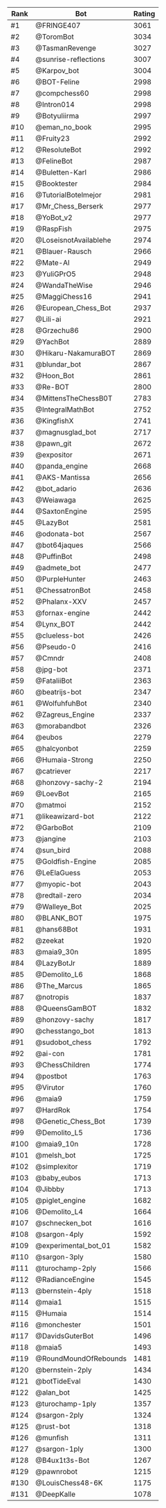 Rank|Bot|Rating
---|---|---
#1|@FRINGE407|3061
#2|@ToromBot|3034
#3|@TasmanRevenge|3027
#4|@sunrise-reflections|3007
#5|@Karpov_bot|3004
#6|@BOT-Feline|2998
#7|@compchess60|2998
#8|@Intron014|2998
#9|@Botyuliirma|2997
#10|@eman_no_book|2995
#11|@Fruity23|2992
#12|@ResoluteBot|2992
#13|@FelineBot|2987
#14|@Buletten-Karl|2986
#15|@Booktester|2984
#16|@TutorialBotelmejor|2981
#17|@Mr_Chess_Berserk|2977
#18|@YoBot_v2|2977
#19|@RaspFish|2975
#20|@LoseisnotAvailablehe|2974
#21|@Blauer-Rausch|2966
#22|@Mate-AI|2949
#23|@YuliGPrO5|2948
#24|@WandaTheWise|2946
#25|@MaggiChess16|2941
#26|@European_Chess_Bot|2937
#27|@Lili-ai|2921
#28|@Grzechu86|2900
#29|@YachBot|2889
#30|@Hikaru-NakamuraBOT|2869
#31|@blundar_bot|2867
#32|@Hoon_Bot|2861
#33|@Re-BOT|2800
#34|@MittensTheChessB0T|2783
#35|@IntegralMathBot|2752
#36|@KingfishX|2741
#37|@magnusglad_bot|2717
#38|@pawn_git|2672
#39|@expositor|2671
#40|@panda_engine|2668
#41|@AKS-Mantissa|2656
#42|@bot_adario|2636
#43|@Weiawaga|2625
#44|@SaxtonEngine|2595
#45|@LazyBot|2581
#46|@odonata-bot|2567
#47|@bot64jaques|2566
#48|@PuffinBot|2498
#49|@admete_bot|2477
#50|@PurpleHunter|2463
#51|@ChessatronBot|2458
#52|@Phalanx-XXV|2457
#53|@fornax-engine|2442
#54|@Lynx_BOT|2442
#55|@clueless-bot|2426
#56|@Pseudo-0|2416
#57|@Cmndr|2408
#58|@jpg-bot|2371
#59|@FataliiBot|2363
#60|@beatrijs-bot|2347
#61|@WolfuhfuhBot|2340
#62|@Zagreus_Engine|2337
#63|@morabandbot|2326
#64|@eubos|2279
#65|@halcyonbot|2259
#66|@Humaia-Strong|2250
#67|@catriever|2217
#68|@honzovy-sachy-2|2194
#69|@LoevBot|2165
#70|@matmoi|2152
#71|@likeawizard-bot|2122
#72|@GarboBot|2109
#73|@jangine|2103
#74|@sun_bird|2088
#75|@Goldfish-Engine|2085
#76|@LeElaGuess|2053
#77|@myopic-bot|2043
#78|@redtail-zero|2034
#79|@Walleye_Bot|2025
#80|@BLANK_BOT|1975
#81|@hans68Bot|1931
#82|@zeekat|1920
#83|@maia9_30n|1895
#84|@LazyBotJr|1889
#85|@Demolito_L6|1868
#86|@The_Marcus|1865
#87|@notropis|1837
#88|@QueensGamBOT|1832
#89|@honzovy-sachy|1817
#90|@chesstango_bot|1813
#91|@sudobot_chess|1792
#92|@ai-con|1781
#93|@ChessChildren|1774
#94|@postbot|1763
#95|@Virutor|1760
#96|@maia9|1759
#97|@HardRok|1754
#98|@Genetic_Chess_Bot|1739
#99|@Demolito_L5|1736
#100|@maia9_10n|1728
#101|@melsh_bot|1725
#102|@simplexitor|1719
#103|@baby_eubos|1713
#104|@Jibbby|1713
#105|@piglet_engine|1682
#106|@Demolito_L4|1664
#107|@schnecken_bot|1616
#108|@sargon-4ply|1592
#109|@experimental_bot_01|1582
#110|@sargon-3ply|1580
#111|@turochamp-2ply|1566
#112|@RadianceEngine|1545
#113|@bernstein-4ply|1518
#114|@maia1|1515
#115|@Humaia|1514
#116|@monchester|1501
#117|@DavidsGuterBot|1496
#118|@maia5|1493
#119|@RoundMoundOfRebounds|1481
#120|@bernstein-2ply|1434
#121|@botTideEval|1430
#122|@alan_bot|1425
#123|@turochamp-1ply|1357
#124|@sargon-2ply|1324
#125|@rust-bot|1318
#126|@munfish|1311
#127|@sargon-1ply|1300
#128|@B4ux1t3s-Bot|1267
#129|@pawnrobot|1215
#130|@LouisChess48-6K|1175
#131|@DeepKalle|1078
